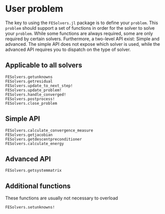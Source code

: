 # User problem
The key to using the `FESolvers.jl` package is to define your 
`problem`. This `problem` should support a set of functions
in order for the solver to solve your `problem`. 
While some functions are always required, some are only required by certain solvers. 
Furthermore, a two-level API exist: Simple and advanced. 
The simple API does not expose which solver is used, while the advanced API
requires you to dispatch on the type of solver. 

## Applicable to all solvers
```@docs
FESolvers.getunknowns
FESolvers.getresidual
FESolvers.update_to_next_step!
FESolvers.update_problem!
FESolvers.handle_converged!
FESolvers.postprocess!
FESolvers.close_problem
```

## Simple API
```@docs
FESolvers.calculate_convergence_measure
FESolvers.getjacobian
FESolvers.getdescentpreconditioner
FESolvers.calculate_energy
```

## Advanced API
```@docs
FESolvers.getsystemmatrix
```

## Additional functions
These functions are usually not necessary to overload 
```@docs
FESolvers.setunknowns!
```
